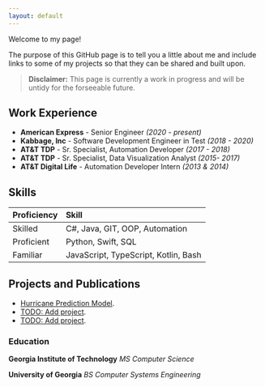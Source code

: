 ```yaml
---
layout: default
---
```

Welcome to my page! 

The purpose of this GitHub page is to tell you a little about me and include links to some of my projects so that they can be shared and built upon.

> **Disclaimer:** This page is currently a work in progress and will be untidy for the forseeable future.

## Work Experience

* **American Express** - Senior Engineer _(2020 - present)_
* **Kabbage, Inc** - Software Development Engineer in Test _(2018 - 2020)_
* **AT&T TDP** - Sr. Specialist, Automation Developer _(2017 - 2018)_
* **AT&T TDP** - Sr. Specialist, Data Visualization Analyst _(2015- 2017)_
* **AT&T Digital Life** - Automation Developer Intern _(2013 & 2014)_

## Skills

| Proficiency  | Skill                                  |
|:-------------|:---------------------------------------|
| Skilled      | C#, Java, GIT, OOP, Automation         | 
| Proficient   | Python, Swift, SQL                     | 
| Familiar     | JavaScript, TypeScript, Kotlin, Bash   | 

## Projects and Publications

* [Hurricane Prediction Model](./_layouts/hurricane_prediction_model.html).
* [TODO: Add project](./another-page.html).
* [TODO: Add project](./another-page.html).

### Education

**Georgia Institute of Technology** _MS Computer Science_

**University of Georgia** _BS Computer Systems Engineering_

